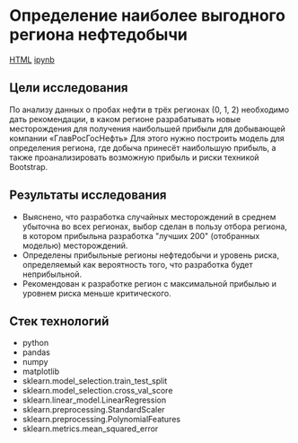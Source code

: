 # Определение наиболее выгодного региона нефтедобычи

[HTML](https://github.com/burooom/yp_ml_projects/tree/main/Oil_extraction/Oil_extraction.html)     [ipynb](https://github.com/burooom/yp_ml_projects/tree/main/Oil_extraction/Oil_extraction.ipynb)

## Цели исследования
По анализу данных о пробах нефти в трёх регионах (0, 1, 2) необходимо дать рекомендации, в каком регионе разрабатывать новые месторождения для получения наибольшей прибыли для добывающей компании «ГлавРосГосНефть»
Для этого нужно построить модель для определения региона, где добыча принесёт наибольшую прибыль, а также проанализировать возможную прибыль и риски техникой Bootstrap.

## Результаты исследования

- Выяснено, что разработка случайных месторождений в среднем убыточна во всех регионах, выбор сделан в пользу отбора региона, в котором прибыльна разработка "лучших 200" (отобранных моделью) месторождений.
- Определены прибыльные регионы нефтедобычи и уровень риска, определяемый как вероятность того, что разработка будет неприбыльной.
- Рекомендован к разработке регион с максимальной прибылью и уровнем риска меньше критического.

## Стек технологий
- python
- pandas
- numpy
- matplotlib
- sklearn.model_selection.train_test_split
- sklearn.model_selection.cross_val_score
- sklearn.linear_model.LinearRegression
- sklearn.preprocessing.StandardScaler
- sklearn.preprocessing.PolynomialFeatures
- sklearn.metrics.mean_squared_error
